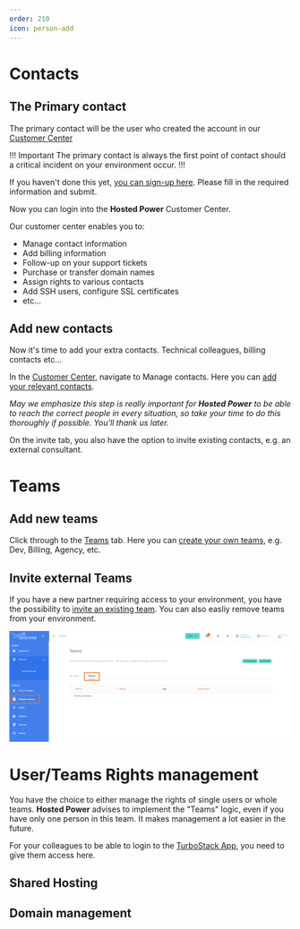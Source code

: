 ```yaml
---
order: 210
icon: person-add
---
```

# Contacts

## The Primary contact
The primary contact will be the user who created the account in our [Customer Center](https://portal.hosted-power.com/) 

!!! Important 
The primary contact is always the first point of contact should a critical incident on your environment occur.
!!!

If you haven't done this yet, [you can sign-up here](https://portal.hosted-power.com/signup/). Please fill in the required information and submit.

Now you can login into the **Hosted Power** Customer Center.

Our customer center enables you to:

* Manage contact information
* Add billing information
* Follow-up on your support tickets
* Purchase or transfer domain names
* Assign rights to various contacts
* Add SSH users, configure SSL certificates
* etc...

## Add new contacts
Now it's time to add your extra contacts. Technical colleagues, billing contacts etc...

In the [Customer Center](https://portal.hosted-power.com/), navigate to Manage contacts. Here you can [add your relevant contacts](https://portal.hosted-power.com/profiles/add/). 

_May we emphasize this step is really important for **Hosted Power** to be able to reach the correct people in every situation, so take your time to do this thoroughly if possible. You'll thank us later._

On the invite tab, you also have the option to invite existing contacts, e.g. an external consultant.

# Teams

## Add new teams
Click through to the [Teams](https://portal.hosted-power.com/profiles/teams/) tab. Here you can [create your own teams](https://portal.hosted-power.com/profiles/teams/), e.g. Dev, Billing, Agency, etc.

## Invite external Teams

If you have a new partner requiring access to your environment, you have the possibility to [invite an existing team](https://portal.hosted-power.com/profiles/teams/invite). You can also easliy remove teams from your environment.

![CreateTeams](../img/turbostackapp/groups/ManageContacts.png)

# User/Teams Rights management 
You have the choice to either manage the rights of single users or whole teams. **Hosted Power** advises to implement the "Teams" logic, even if you have only one person in this team. It makes management a lot easier in the future.

For your colleagues to be able to login to the [TurboStack App](https://my.turbostack.app), you need to give them access here.


## Shared Hosting

## Domain management 

